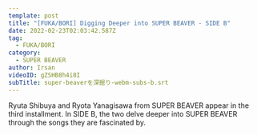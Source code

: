 ```yaml
---
template: post
title: "[FUKA/BORI] Digging Deeper into SUPER BEAVER - SIDE B"
date: 2022-02-23T02:03:42.587Z
tag:
  - FUKA/BORI
category:
  - SUPER BEAVER
author: Irsan
videoID: gZSHB8h4i8I
subTitle: super-beaverを深掘り-webm-subs-b.srt
---
```

Ryuta Shibuya and Ryota Yanagisawa from SUPER BEAVER appear in the third installment. In SIDE B, the two delve deeper into SUPER BEAVER through the songs they are fascinated by.